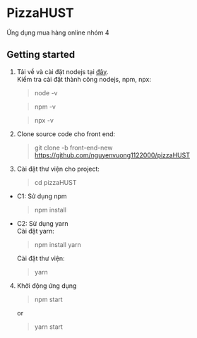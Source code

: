 # PizzaHUST
Ứng dụng mua hàng online nhóm 4

## Getting started
1. Tải về và cài đặt nodejs tại [đây](https://nodejs.org/dist/v16.13.2/node-v16.13.2-x64.msi).\
   Kiểm tra cài đặt thành công nodejs, npm, npx:
   >node -v
   
   >npm -v
   
   >npx -v
2. Clone source code cho front end:
   >git clone -b front-end-new https://github.com/nguyenvuong1122000/pizzaHUST

3. Cài đặt thư viện cho project:
    > cd pizzaHUST
 - C1: Sử dụng npm
    >npm install
 - C2: Sử dụng yarn\
   Cài đặt yarn:
   >npm install yarn

   Cài đặt thư viện:
   >yarn
4. Khởi động ứng dụng
   > npm start

    or
   > yarn start

